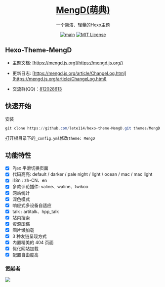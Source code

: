 <h1 align="center"><a href="https://github.com/lete114/hexo-theme-MengD" target="_blank">MengD(萌典)</a></h1>
<p align="center">一个简洁、轻量的Hexo主题</p>

<p align="center">
    <a href="https://github.com/lete114/hexo-theme-MengD/releases/"><img src="https://img.shields.io/github/package-json/v/lete114/hexo-theme-MengD/main?color=%23e58a8a&label=main" alt="main"></a>
    <a href="https://github.com/lete114/hexo-theme-MengD/blob/master/LICENSE"><img src="https://img.shields.io/github/license/lete114/hexo-theme-MengD?color=FF5531" alt="MIT License"></a>
</p>

## Hexo-Theme-MengD

- 主题文档: [https://mengd.js.org](https://mengd.js.org/)

- 更新日志: [https://mengd.js.org/article/ChangeLog.html](https://mengd.js.org/article/ChangeLog.html)

- 交流群(QQ)：[812028613](https://jq.qq.com/?_wv=1027&k=s3PT4WT2)

## 快速开始

安装

```powershell
git clone https://github.com/lete114/hexo-theme-MengD.git themes/MengD
```

打开根目录下的`_config.yml`修改`theme: MengD`

## 功能特性

- [x] Pjax 平滑切换页面
- [x] 代码高亮: default / darker / pale night / light / ocean / mac / mac light
- [x] i18n : zh-CN、en
- [x] 多款评论插件: valine、waline、twikoo
- [x] 网站统计
- [x] 深色模式
- [x] 响应式多设备自适应
- [x] talk : artitalk、hpp_talk
- [x] 站内搜索
- [x] 资源压缩
- [x] 图片懒加载
- [x] 3 种友链呈现方式
- [x] 内置精美的 404 页面
- [x] 优化网站加载
- [x] 配置自由度高

### 贡献者

<a href="https://github.com/lete114/hexo-theme-MengD/graphs/contributors">
  <img src="https://contrib.rocks/image?repo=lete114/hexo-theme-MengD" />
</a>

